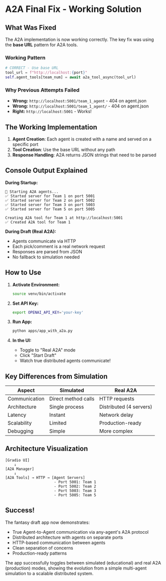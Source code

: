 # A2A Final Fix - Working Solution

## What Was Fixed

The A2A implementation is now working correctly. The key fix was using the **base URL** pattern for A2A tools.

### Working Pattern
```python
# CORRECT - Use base URL
tool_url = f"http://localhost:{port}"
self.agent_tools[team_num] = await a2a_tool_async(tool_url)
```

### Why Previous Attempts Failed
- **Wrong:** `http://localhost:5001/team_1_agent` - 404 on agent.json
- **Wrong:** `http://localhost:5001/team_1_agent/` - 404 on agent.json
- **Right:** `http://localhost:5001` - Works!

## The Working Implementation

1. **Agent Creation**: Each agent is created with a name and served on a specific port
2. **Tool Creation**: Use the base URL without any path
3. **Response Handling**: A2A returns JSON strings that need to be parsed

## Console Output Explained

**During Startup:**
```
🚀 Starting A2A agents...
✅ Started server for Team 1 on port 5001
✅ Started server for Team 2 on port 5002
✅ Started server for Team 3 on port 5003
✅ Started server for Team 5 on port 5005

Creating A2A tool for Team 1 at http://localhost:5001
✅ Created A2A tool for Team 1
```

**During Draft (Real A2A):**
- Agents communicate via HTTP
- Each pick/comment is a real network request
- Responses are parsed from JSON
- No fallback to simulation needed

## How to Use

1. **Activate Environment:**
   ```bash
   source venv/bin/activate
   ```

2. **Set API Key:**
   ```bash
   export OPENAI_API_KEY='your-key'
   ```

3. **Run App:**
   ```bash
   python apps/app_with_a2a.py
   ```

4. **In the UI:**
   - Toggle to "Real A2A" mode
   - Click "Start Draft"
   - Watch true distributed agents communicate!

## Key Differences from Simulation

| Aspect | Simulated | Real A2A |
|--------|-----------|----------|
| Communication | Direct method calls | HTTP requests |
| Architecture | Single process | Distributed (4 servers) |
| Latency | Instant | Network delay |
| Scalability | Limited | Production-ready |
| Debugging | Simple | More complex |

## Architecture Visualization

```
[Gradio UI] 
    ↓
[A2A Manager]
    ↓
[A2A Tools] → HTTP → [Agent Servers]
                      - Port 5001: Team 1
                      - Port 5002: Team 2  
                      - Port 5003: Team 3
                      - Port 5005: Team 5
```

## Success!

The fantasy draft app now demonstrates:
- True Agent-to-Agent communication via any-agent's A2A protocol
- Distributed architecture with agents on separate ports
- HTTP-based communication between agents
- Clean separation of concerns
- Production-ready patterns

The app successfully toggles between simulated (educational) and real A2A (production) modes, showing the evolution from a simple multi-agent simulation to a scalable distributed system. 